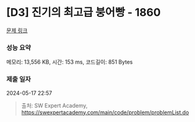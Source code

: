 # [D3] 진기의 최고급 붕어빵 - 1860 

[문제 링크](https://swexpertacademy.com/main/code/problem/problemDetail.do?contestProbId=AV5LsaaqDzYDFAXc) 

### 성능 요약

메모리: 13,556 KB, 시간: 153 ms, 코드길이: 851 Bytes

### 제출 일자

2024-05-17 22:57



> 출처: SW Expert Academy, https://swexpertacademy.com/main/code/problem/problemList.do